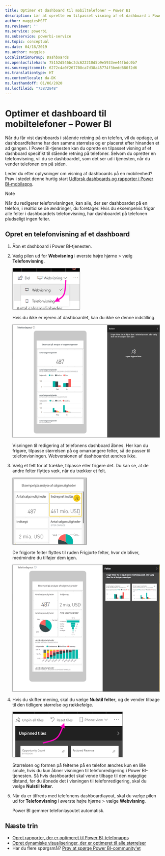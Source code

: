 ```yaml
---
title: Optimer et dashboard til mobiltelefoner – Power BI
description: Lær at oprette en tilpasset visning af et dashboard i Power BI-tjenesten, der er specialdesignet til visning på mobiltelefoner.
author: maggiesMSFT
ms.reviewer: ''
ms.service: powerbi
ms.subservice: powerbi-service
ms.topic: conceptual
ms.date: 04/18/2019
ms.author: maggies
LocalizationGroup: Dashboards
ms.openlocfilehash: 75152d546bc2dc622210d5b9e5933ee44fbdc0b7
ms.sourcegitcommit: 6272c4a0f267708ca7d38a45774f3bedd680f2d6
ms.translationtype: HT
ms.contentlocale: da-DK
ms.lasthandoff: 01/06/2020
ms.locfileid: "73872848"
---
```

# <a name="optimize-a-dashboard-for-mobile-phones---power-bi"></a>Optimer et dashboard til mobiltelefoner – Power BI 
Når du får vist dashboards i stående retning på en telefon, vil du opdage, at dashboardfelterne har den samme størrelse og er placeret efter hinanden et ad gangen. I Power BI-tjenesten kan du oprette en tilpasset visning af et dashboard specifikt til stående retning på telefoner. Selvom du opretter en telefonvisning, vil du se dashboardet, som det ser ud i tjenesten, når du vender telefonen om på siden.

Leder du efter oplysninger om visning af dashboards på en mobilenhed? Prøv i stedet denne hurtig start [Udforsk dashboards og rapporter i Power BI-mobilapps](consumer/mobile/mobile-apps-quickstart-view-dashboard-report.md).

> [!NOTE]
> Når du redigerer telefonvisningen, kan alle, der ser dashboardet på en telefon, i realtid se de ændringer, du foretager. Hvis du eksempelvis frigør alle felter i dashboardets telefonvisning, har dashboardet på telefonen pludseligt ingen felter. 
> 
> 

## <a name="create-a-phone-view-of-a-dashboard"></a>Opret en telefonvisning af et dashboard
1. Åbn et dashboard i Power BI-tjenesten.
2. Vælg pilen ud for **Webvisning** i øverste højre hjørne > vælg **Telefonvisning**.

    ![](media/service-create-dashboard-mobile-phone-view/power-bi-service-phone-view-dashboard.png)

    Hvis du ikke er ejeren af dashboardet, kan du ikke se denne indstilling.

    ![](media/service-create-dashboard-mobile-phone-view/power-bi-mobile-edit-phone-view-canvas.png)

    Visningen til redigering af telefonens dashboard åbnes. Her kan du frigøre, tilpasse størrelsen på og omarrangere felter, så de passer til telefonvisningen. Webversionen af dashboardet ændres ikke.


1. Vælg et felt for at trække, tilpasse eller frigøre det. Du kan se, at de andre felter flyttes væk, når du trækker et felt.
   
    ![](media/service-create-dashboard-mobile-phone-view/power-bi-unpin-tile-phone-dashboard.png)
   
    De frigjorte felter flyttes til ruden Frigjorte felter, hvor de bliver, medmindre du tilføjer dem igen.
   
    ![](media/service-create-dashboard-mobile-phone-view/power-bi-mobile-edit-phone-view-post-edit.png)
2. Hvis du skifter mening, skal du vælge **Nulstil felter**, og de vender tilbage til den tidligere størrelse og rækkefølge.
   
    ![](media/service-create-dashboard-mobile-phone-view/power-bi-service-phone-view-reset-tiles.png)
   
    Størrelsen og formen på felterne på en telefon ændres kun en lille smule, hvis du kun åbner visningen til telefonredigering i Power BI-tjenesten. Så hvis dashboardet skal vende tilbage til den nøjagtige tilstand, før du åbnede det i visningen til telefonredigering, skal du vælge **Nulstil felter**.
3. Når du er tilfreds med telefonens dashboardlayout, skal du vælge pilen ud for **Telefonvisning** i øverste højre hjørne > vælge **Webvisning**.
   
    Power BI gemmer telefonlayoutet automatisk.

## <a name="next-steps"></a>Næste trin
* [Opret rapporter, der er optimeret til Power BI-telefonapps](desktop-create-phone-report.md)
* [Opret dynamiske visualiseringer, der er optimeret til alle størrelser](visuals/desktop-create-responsive-visuals.md)
* Har du flere spørgsmål? [Prøv at spørge Power BI-community'et](https://community.powerbi.com/)

